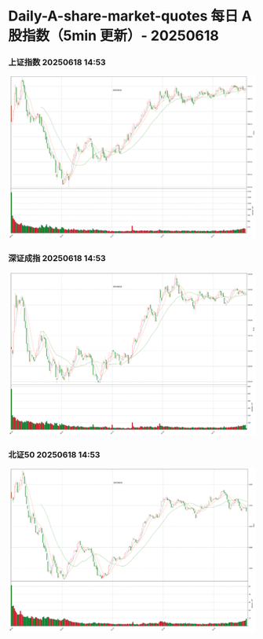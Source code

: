 
# Daily-A-share-market-quotes 每日 A 股指数（5min 更新）- 20250618

### 上证指数 20250618 14:53
![](./fig/2025/6/20250618-sh000001.png)

### 深证成指 20250618 14:53
![](./fig/2025/6/20250618-sz399001.png)

### 北证50 20250618 14:53
![](./fig/2025/6/20250618-bj899050.png)
